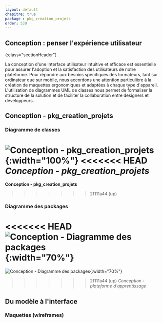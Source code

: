 ```yaml
---
layout: default
chapitre: true
package : pkg_creation_projets
order: 530
---
```




## Conception : penser l'expérience utilisateur 
{:class="sectionHeader"}

<!-- note -->

La conception d'une interface utilisateur intuitive et efficace est essentielle pour assurer l'adoption et la satisfaction des utilisateurs de notre plateforme.  Pour répondre aux besoins spécifiques des formateurs, tant sur ordinateur que sur mobile, nous accordons une attention particulière à la création de maquettes ergonomiques et adaptées à chaque type d'appareil.  L'utilisation de diagrammes UML de classes  nous permet de formaliser la structure de la solution et de faciliter la collaboration entre designers et développeurs.

<!-- new slide -->

## Conception - pkg_creation_projets

### Diagramme de classes 

![Conception - pkg_creation_projets ](/soli-lms/diagrammes/pkg_creation_projets/classes_pkg_creation_projets.svg){:width="100%"}
<<<<<<< HEAD
*Conception - pkg_creation_projets*
=======
**Conception - pkg_creation_projets**
>>>>>>> 2f111a44 (up)

<!-- new slide -->


### Diagramme des packages 

<<<<<<< HEAD
![Conception - Diagramme des packages ](/soli-lms/diagrammes/pkg_global/digramme_package.svg){:width="70%"}
=======
![Conception - Diagramme des packages ](/soli-lms/diagrammes/pkg_creation_projets/diagramme_pckages.svg){:width="70%"}
>>>>>>> 2f111a44 (up)
*Conception - plateforme d'apprentissage*

<!-- new slide -->

##  Du modèle à l'interface 

### Maquettes (wireframes)



